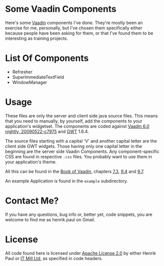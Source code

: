 # Some Vaadin Components

Here's some [Vaadin][VC] components I've done. They're mostly been an
exercise for me, personally, but I've chosen them specifically either
because people have been asking for them, or that I've found them to be
interesting as training projects.

[VC]: http://vaadin.com

# List Of Components

* Refresher
* SuperImmediateTextField
* WindowManager

# Usage

These files are only the server and client side java source files. This
means that you need to manually, by yourself, add the components to your
application's widgetset. The components are coded against [Vaadin 6.0
nightly, 20090522-c7975][V6NJAR] and [GWT][GWT] 1.6.4.

[V6NJAR]: http://vaadin.com/download/nightly/6.0/vaadin-6.0.nightly-20090522-c7975.jar
[GWT]: http://code.google.com/webtoolkit/versions.html

The source files starting with a capital 'V' and another capital letter
are the client side GWT widgets. Those having only one capital letter in
the beginning are the server side Vaadin Components. Any
component-specific CSS are found in respective `.css` files. You probably
want to use them in your application's theme.

All this can be found in the [Book of Vaadin][BoV], chapters [7.3][BoV73],
[9.4][BoV94] and [9.7][BoV97].

[BoV]:   http://vaadin.com/book/-/page/preface.html
[BoV73]: http://vaadin.com/book/-/page/themes.creating.html
[BoV94]: http://vaadin.com/book/-/page/gwt.widgetset.html
[BoV97]: http://vaadin.com/book/-/page/gwt.development.html

An example Application is found in the `example` subdirectory.

# Contact Me?

If you have any questions, bug info or, better yet, code snippets, you are
welcome to find me as henrik.paul on Gmail.

# License

All code found here is licensed under [Apache License 2.0][AL2] by either Henrik Paul or [IT Mill Ltd][IM], as specified in code headers.

[AL2]: http://www.apache.org/licenses/LICENSE-2.0.html
[IM]:  http://itmill.com/
